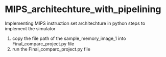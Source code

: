 # MIPS_architechture_with_pipelining
Implementing MIPS instruction set architechture in python
steps to implement the simulator
1) copy the file path of the sample_memory_image_1 into Final_comparc_project.py file 
2) run the Final_comparc_project.py file 
